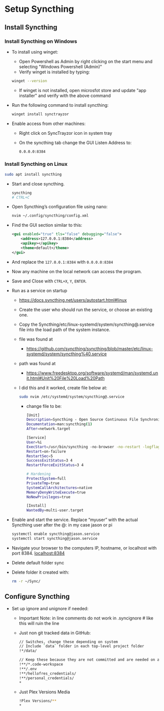 # Setup Syncthing

## Install Syncthing

### Install Syncthing on Windows

* To install using winget:
  * Open Powershell as Admin by right clicking on the start menu and selecting "Windows Powershell (Admin)"
  * Verify winget is installed by typing:

  ```bash
  winget --version
  ```

  * If winget is not installed, open microsfot store and update "app installer" and verify with the above command

* Run the following command to install syncthing:

    ```bash
    winget install synctrayzor
    ```

* Enable access from other machines:

  * Right click on SyncTrayzor icon in system tray
  * On the syncthing tab change the GUI Listen Address to:

    ```bash
    0.0.0.0:8384
    ```

### Install Syncthing on Linux

```bash
sudo apt install syncthing
```

* Start and close syncthing.

  ```bash
  syncthing
  # CTRL+C
  ```

* Open Syncthing’s configuration file using nano:

  ```bash
  nvim ~/.config/syncthing/config.xml
  ```

* Find the GUI section similar to this:

  ```xml
  <gui enabled="true" tls="false" debugging="false">
      <address>127.0.0.1:8384</address>
      <apikey></apikey>
      <theme>default</theme>
  </gui>
  ```

* And replace the `127.0.0.1:8384` with `0.0.0.0:8384`
* Now any machine on the local network can access the program.
* Save and Close with `CTRL+X`, `Y`, `ENTER`.
* Run as a service on startup
  * <https://docs.syncthing.net/users/autostart.html#linux>
  * Create the user who should run the service, or choose an existing one.
  * Copy the Syncthing/etc/linux-systemd/system/syncthing@.service file into the load path of the system instance.
  * file was found at
    * <https://github.com/syncthing/syncthing/blob/master/etc/linux-systemd/system/syncthing%40.service>
  * path was found at
    * <https://www.freedesktop.org/software/systemd/man/systemd.unit.html#Unit%20File%20Load%20Path>
  * I did this and it worked, create file below at:

    ```bash
    sudo nvim /etc/systemd/system/syncthing@.service
    ```

    * change file to be:

      ```bash
      [Unit]
      Description=Syncthing - Open Source Continuous File Synchronization for %I
      Documentation=man:syncthing(1)
      After=network.target

      [Service]
      User=%i
      ExecStart=/usr/bin/syncthing -no-browser -no-restart -logflags=0
      Restart=on-failure
      RestartSec=5
      SuccessExitStatus=3 4
      RestartForceExitStatus=3 4

      # Hardening
      ProtectSystem=full
      PrivateTmp=true
      SystemCallArchitectures=native
      MemoryDenyWriteExecute=true
      NoNewPrivileges=true

      [Install]
      WantedBy=multi-user.target
      ```

* Enable and start the service. Replace “myuser” with the actual Syncthing user after the @:  in my case jason or pi

  ```bash
  systemctl enable syncthing@jason.service
  systemctl start syncthing@jason.service
  ```

* Navigate your browser to the computers IP, hostname, or localhost with port 8384. [localhost:8384](localhost:8384)
* Delete default folder sync
* Delete folder it created with:

  ```bash
  rm -r ~/Sync/
  ```

## Configure Syncthing

* Set up ignore and unignore if needed:
  * Important Note: in line comments do not work in .syncignore # like this will ruin the line
  
  * Just non git tracked data in GitHub:
  
      ```bash
      // Switches, change these depending on system
      // Include `data` folder in each top-level project folder
      !*/data/

      // Keep these because they are not committed and are needed on any project
      !**/*.code-workspace
      !**/.env
      !**/hellofres_credentials/
      !**/personal_credentials/
      *
      ```

  * Just Plex Versions Media

      ```bash
      !Plex Versions/**
      *
      ```
